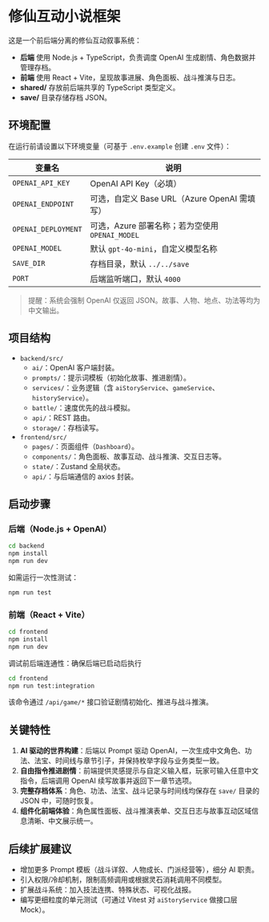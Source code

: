 # 修仙互动小说框架

这是一个前后端分离的修仙互动叙事系统：
- **后端** 使用 Node.js + TypeScript，负责调度 OpenAI 生成剧情、角色数据并管理存档。
- **前端** 使用 React + Vite，呈现故事进展、角色面板、战斗推演与日志。
- **shared/** 存放前后端共享的 TypeScript 类型定义。
- **save/** 目录存储存档 JSON。

## 环境配置

在运行前请设置以下环境变量（可基于 `.env.example` 创建 `.env` 文件）：

| 变量名 | 说明 |
| --- | --- |
| `OPENAI_API_KEY` | OpenAI API Key（必填） |
| `OPENAI_ENDPOINT` | 可选，自定义 Base URL（Azure OpenAI 需填写） |
| `OPENAI_DEPLOYMENT` | 可选，Azure 部署名称；若为空使用 `OPENAI_MODEL` |
| `OPENAI_MODEL` | 默认 `gpt-4o-mini`，自定义模型名称 |
| `SAVE_DIR` | 存档目录，默认 `../../save` |
| `PORT` | 后端监听端口，默认 `4000` |

> 提醒：系统会强制 OpenAI 仅返回 JSON。故事、人物、地点、功法等均为中文输出。

## 项目结构

- `backend/src/`
  - `ai/`：OpenAI 客户端封装。
  - `prompts/`：提示词模板（初始化故事、推进剧情）。
  - `services/`：业务逻辑（含 `aiStoryService`、`gameService`、`historyService`）。
  - `battle/`：速度优先的战斗模拟。
  - `api/`：REST 路由。
  - `storage/`：存档读写。
- `frontend/src/`
  - `pages/`：页面组件（`Dashboard`）。
  - `components/`：角色面板、故事互动、战斗推演、交互日志等。
  - `state/`：Zustand 全局状态。
  - `api/`：与后端通信的 axios 封装。

## 启动步骤

### 后端（Node.js + OpenAI）
```bash
cd backend
npm install
npm run dev
```
如需运行一次性测试：
```bash
npm run test
```

### 前端（React + Vite）
```bash
cd frontend
npm install
npm run dev
```

调试前后端连通性：确保后端已启动后执行
```bash
cd frontend
npm run test:integration
```
该命令通过 `/api/game/*` 接口验证剧情初始化、推进与战斗推演。

## 关键特性

1. **AI 驱动的世界构建**：后端以 Prompt 驱动 OpenAI，一次生成中文角色、功法、法宝、时间线与章节引子，并保持枚举字段与业务类型一致。
2. **自由指令推进剧情**：前端提供灵感提示与自定义输入框，玩家可输入任意中文指令，后端调用 OpenAI 续写故事并返回下一章节选项。
3. **完整存档体系**：角色、功法、法宝、战斗记录与时间线均保存在 `save/` 目录的 JSON 中，可随时恢复。
4. **组件化前端体验**：角色属性面板、战斗推演表单、交互日志与故事互动区域信息清晰、中文展示统一。

## 后续扩展建议

- 增加更多 Prompt 模板（战斗详叙、人物成长、门派经营等），细分 AI 职责。
- 引入权限/冷却机制，限制高频调用或根据灵石消耗调用不同模型。
- 扩展战斗系统：加入技法连携、特殊状态、可视化战报。
- 编写更细粒度的单元测试（可通过 Vitest 对 `aiStoryService` 做接口层 Mock）。
